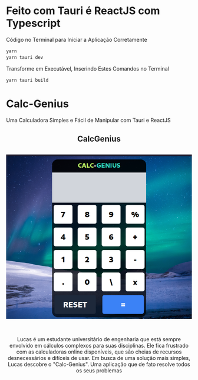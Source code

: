 # Feito com Tauri é ReactJS com Typescript

Código no Terminal para Iniciar a Aplicação Corretamente

```bash
yarn
yarn tauri dev
```

Transforme em Executável, Inserindo Estes Comandos no Terminal
```bash
yarn tauri build
```

# Calc-Genius
Uma Calculadora Simples e Fácil de Manipular com Tauri e ReactJS

<div
style="
margin-top: 30px;
margin-bottom:30px;
">

<h2 
align="center"
style="
margin-bottom:30px;
">
CalcGenius
</h2>

<img 
src="./ScreenShot/Calculadora.png" 
alt="Erro"
style="
margin-bottom: 30px;
"/>

<p
align="center"
>
Lucas é um estudante universitário de engenharia que está sempre envolvido em cálculos complexos para suas disciplinas. Ele fica frustrado com as calculadoras online disponíveis, que são cheias de recursos desnecessários e difíceis de usar. Em busca de uma solução mais simples, Lucas descobre o "Calc-Genius". Uma aplicação que de fato resolve todos os 
seus problemas
</p>

</div>
